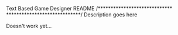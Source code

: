Text Based Game Designer README
/*****************************
*****************************/
Description goes here

Doesn't work yet...